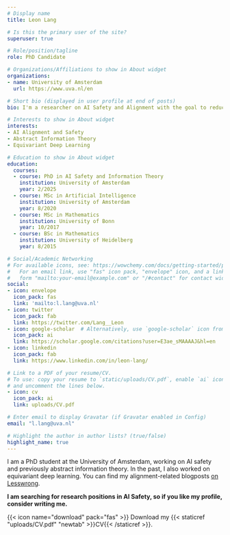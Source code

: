 ```yaml
---
# Display name
title: Leon Lang

# Is this the primary user of the site?
superuser: true

# Role/position/tagline
role: PhD Candidate

# Organizations/Affiliations to show in About widget
organizations:
- name: University of Amsterdam
  url: https://www.uva.nl/en

# Short bio (displayed in user profile at end of posts)
bio: I'm a researcher on AI Safety and Alignment with the goal to reduce catastrophic and existential risks.

# Interests to show in About widget
interests:
- AI Alignment and Safety
- Abstract Information Theory
- Equivariant Deep Learning

# Education to show in About widget
education:
  courses:
  - course: PhD in AI Safety and Information Theory
    institution: University of Amsterdam
    year: 2/2025
  - course: MSc in Artificial Intelligence
    institution: University of Amsterdam
    year: 8/2020
  - course: MSc in Mathematics
    institution: University of Bonn
    year: 10/2017
  - course: BSc in Mathematics
    institution: University of Heidelberg
    year: 8/2015

# Social/Academic Networking
# For available icons, see: https://wowchemy.com/docs/getting-started/page-builder/#icons
#   For an email link, use "fas" icon pack, "envelope" icon, and a link in the
#   form "mailto:your-email@example.com" or "/#contact" for contact widget.
social:
- icon: envelope
  icon_pack: fas
  link: 'mailto:l.lang@uva.nl'
- icon: twitter
  icon_pack: fab
  link: https://twitter.com/Lang__Leon
- icon: google-scholar  # Alternatively, use `google-scholar` icon from `ai` icon pack
  icon_pack: ai
  link: https://scholar.google.com/citations?user=E3ae_sMAAAAJ&hl=en
- icon: linkedin
  icon_pack: fab
  link: https://www.linkedin.com/in/leon-lang/

# Link to a PDF of your resume/CV.
# To use: copy your resume to `static/uploads/CV.pdf`, enable `ai` icons in `params.toml`, 
# and uncomment the lines below.
- icon: cv
  icon_pack: ai
  link: uploads/CV.pdf

# Enter email to display Gravatar (if Gravatar enabled in Config)
email: "l.lang@uva.nl"

# Highlight the author in author lists? (true/false)
highlight_name: true
---
```


I am a PhD student at the University of Amsterdam, working on AI safety and previously abstract information theory. In the past, I also worked on equivariant deep learning.
You can find my alignment-related blogposts [on Lesswrong](https://www.lesswrong.com/users/leon-lang). 

**I am searching for research positions in AI Safety, so if you like my profile, consider writing me.**

{{< icon name="download" pack="fas" >}} Download my {{< staticref "uploads/CV.pdf" "newtab" >}}CV{{< /staticref >}}.
